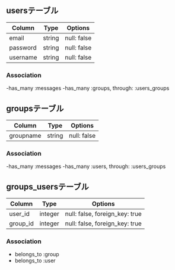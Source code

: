 ## usersテーブル
|Column|Type|Options|
|------|----|-------|
|email|string|null: false|
|password|string|null: false|
|username|string|null: false|

### Association
-has_many :messages
-has_many :groups, through:  :users_groups

## groupsテーブル
|Column|Type|Options|
|------|----|-------|
|groupname|string|null: false|

### Association
-has_many :messages
-has_many :users, through:  :users_groups

## groups_usersテーブル

|Column|Type|Options|
|------|----|-------|
|user_id|integer|null: false, foreign_key: true|
|group_id|integer|null: false, foreign_key: true|

### Association
- belongs_to :group
- belongs_to :user
